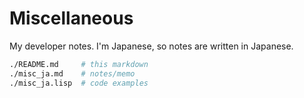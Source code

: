# Miscellaneous

My developer notes. I'm Japanese, so notes are written in Japanese.


```bash
./README.md     # this markdown
./misc_ja.md    # notes/memo
./misc_ja.lisp  # code examples
```
